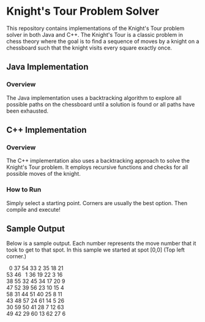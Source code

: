 # Knight's Tour Problem Solver<br />
This repository contains implementations of the Knight's Tour problem solver in both Java and C++. The Knight's Tour is a classic problem in chess theory where the goal is to find a sequence of moves by a knight on a chessboard such that the knight visits every square exactly once.<br />

## Java Implementation<br />
### Overview<br />
The Java implementation uses a backtracking algorithm to explore all possible paths on the chessboard until a solution is found or all paths have been exhausted.<br />

## C++ Implementation<br />
### Overview<br />
The C++ implementation also uses a backtracking approach to solve the Knight's Tour problem. It employs recursive functions and checks for all possible moves of the knight.<br />

### How to Run<br />
Simply select a starting point. Corners are usually the best option. Then compile and execute!<br />

## Sample Output<br />
Below is a sample output. Each number represents the move number that it took to get to that spot. In this sample we started at spot [0,0] (Top left corner.) <br />

&ensp;0 37 54 33  2 35 18 21<br />
53 46 &ensp;1 36 19 22  3 16<br />
38 55 32 45 34 17 20  9<br />
47 52 39 56 23 10 15  4<br />
58 31 44 51 40 25  8 11<br />
43 48 57 24 61 14  5 26<br />
30 59 50 41 28  7 12 63<br />
49 42 29 60 13 62 27  6<br />
